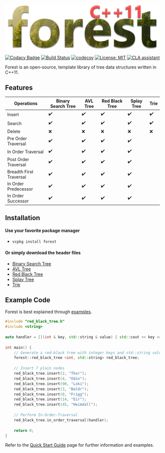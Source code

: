 ![forest logo](forest.png)

[![Codacy Badge](https://api.codacy.com/project/badge/Grade/7e0feb3d79ca41649aa207eeeef065dc)](https://www.codacy.com/app/xorz57/forest?utm_source=github.com&utm_medium=referral&utm_content=xorz57/forest&utm_campaign=badger)
[![Build Status](https://travis-ci.org/xorz57/forest.svg?branch=master)](https://travis-ci.org/xorz57/forest)
[![codecov](https://codecov.io/gh/xorz57/forest/branch/master/graph/badge.svg)](https://codecov.io/gh/xorz57/forest)
[![License: MIT](https://img.shields.io/badge/License-MIT-yellow.svg)](https://opensource.org/licenses/MIT)
[![CLA assistant](https://cla-assistant.io/readme/badge/xorz57/forest)](https://cla-assistant.io/xorz57/forest)

Forest is an open-source, template library of tree data structures written in C++11.

## Features

|Operations|Binary Search Tree|AVL Tree|Red Black Tree|Splay Tree|Trie|
|---|---|---|---|---|---|
|Insert|:heavy_check_mark:|:heavy_check_mark:|:heavy_check_mark:|:heavy_check_mark:|:heavy_check_mark:|
|Search|:heavy_check_mark:|:heavy_check_mark:|:heavy_check_mark:|:heavy_check_mark:|:heavy_check_mark:|
|Delete|:x:|:x:|:x:|:x:|:x:|
|Pre Order Traversal|:heavy_check_mark:|:heavy_check_mark:|:heavy_check_mark:|:heavy_check_mark:||
|In Order Traversal|:heavy_check_mark:|:heavy_check_mark:|:heavy_check_mark:|:heavy_check_mark:||
|Post Order Traversal|:heavy_check_mark:|:heavy_check_mark:|:heavy_check_mark:|:heavy_check_mark:||
|Breadth First Traversal|:heavy_check_mark:|:heavy_check_mark:|:heavy_check_mark:|:heavy_check_mark:||
|In Order Predecessor|:heavy_check_mark:|:heavy_check_mark:|:heavy_check_mark:|:heavy_check_mark:||
|In Order Successor|:heavy_check_mark:|:heavy_check_mark:|:heavy_check_mark:|:heavy_check_mark:||

## Installation

#### Use your favorite package manager
- `vcpkg install forest`

#### Or simply download the header files
- [Binary Search Tree](https://github.com/xorz57/forest/releases/download/6.0.6/binary_search_tree.h)
- [AVL Tree](https://github.com/xorz57/forest/releases/download/6.0.6/avl_tree.h)
- [Red Black Tree](https://github.com/xorz57/forest/releases/download/6.0.6/red_black_tree.h)
- [Splay Tree](https://github.com/xorz57/forest/releases/download/6.0.6/splay_tree.h)
- [Trie](https://github.com/xorz57/forest/releases/download/6.0.6/trie.h)

## Example Code

Forest is best explained through [examples](https://github.com/xorz57/forest/tree/master/examples).

```cpp
#include "red_black_tree.h"
#include <string>

auto handler = [](int & key, std::string & value) { std::cout << key << "->" << value << std::endl; };

int main() {
	// Generate a red-black tree with integer keys and std::string values
	forest::red_black_tree <int, std::string> red_black_tree;

	// Insert 7 plain nodes
	red_black_tree.insert(2, "Thor");
	red_black_tree.insert(4, "Odin");
	red_black_tree.insert(90, "Loki");
	red_black_tree.insert(3, "Baldr");
	red_black_tree.insert(0, "Frigg");
	red_black_tree.insert(14, "Eir");
	red_black_tree.insert(45, "Heimdall");

	// Perform In-Order-Traversal
	red_black_tree.in_order_traversal(handler);

	return 0;
}
```

Refer to the [Quick Start Guide](https://github.com/xorz57/forest/wiki/Quick-Start-Guide) page for further information and examples.